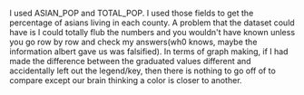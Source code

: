 I used ASIAN_POP and TOTAL_POP. I used those fields to get the percentage of asians living in each county.
A problem that the dataset could have is I could totally flub the numbers and you wouldn't have known unless you
go row by row and check my answers(wh0 knows, maybe the information albert gave us was falsified). In terms of graph
making, if I had made the difference between the graduated values different and accidentally left out the legend/key, 
then there is nothing to go off of to compare except our brain thinking a color is closer to another.

